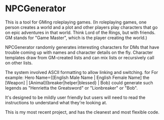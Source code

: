 # NPCGenerator
This is a tool for GMing roleplaying games. (In roleplaying games, one person creates a world and a plot and other players play characters that go on epic adventures in that world. Think Lord of the Rings, but with friends. GM stands for "Game Master", which is the player creating the world.)

NPCGenerator randomly generates interesting characters for DMs that have trouble coming up with names and character details on the fly. Character templates draw from GM-created lists and can mix lists or recursively call on other lists. 

The system involved ASCII formatting to allow linking and switching. for For example: Hero Name={[English Male Name | English Female Name] the [Weapon] | [Animal]{breaker|helper|blessed} | Bob} could generate such legends as "Henrietta the Greatsword" or "Lionbreaker" or "Bob". 

It's designed to be mildly user friendly but users will need to read the instructions to understand what they're looking at.

This is my most recent project, and has the cleanest and most flexible code.
